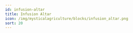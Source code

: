 ```yaml
---
id: infusion-altar
title: Infusion Altar
icon: /img/mysticalagriculture/blocks/infusion_altar.png
sort: 20
---
```


